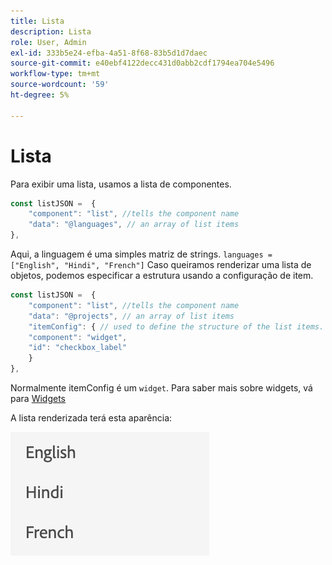 ```yaml
---
title: Lista
description: Lista
role: User, Admin
exl-id: 333b5e24-efba-4a51-8f68-83b5d1d7daec
source-git-commit: e40ebf4122decc431d0abb2cdf1794ea704e5496
workflow-type: tm+mt
source-wordcount: '59'
ht-degree: 5%

---
```


# Lista

Para exibir uma lista, usamos a lista de componentes.

```js title="list.js"
const listJSON =  {
    "component": "list", //tells the component name
    "data": "@languages", // an array of list items
},
```

Aqui, a linguagem é uma simples matriz de strings. `languages = ["English", "Hindi", "French"]`
Caso queiramos renderizar uma lista de objetos, podemos especificar a estrutura usando a configuração de item.

```js title="list.js"
const listJSON =  {
    "component": "list", //tells the component name
    "data": "@projects", // an array of list items
    "itemConfig": { // used to define the structure of the list items.
    "component": "widget",
    "id": "checkbox_label"
    }
},
```

Normalmente itemConfig é um `widget`. Para saber mais sobre widgets, vá para [Widgets](../Widgets/basic-widget.md)

A lista renderizada terá esta aparência:

![lista](./imgs/list.png "Lista")
